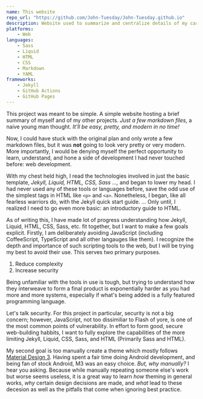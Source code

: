 ```yaml
---
name: This website
repo_url: "https://github.com/John-Tuesday/John-Tuesday.github.io"
description: Website used to summarize and centralize details of my career, qualifications, projects, and accomplishments.
platforms:
    - Web
languages:
    - Sass
    - Liquid
    - HTML
    - CSS
    - Markdown
    - YAML
frameworks:
    - Jekyll
    - GitHub Actions
    - GitHub Pages
---
```


This project was meant to be simple. A simple website hosting a brief summary of myself and of my other projects. 
*Just a few markdown files,* a naive young man thought. *It'll be easy, pretty, and modern in no time!*

Now, I could have stuck with the original plan and only wrote a few markdown files, but it was **not** going to look very pretty or very modern. 
More importantly, I would be denying myself the perfect opportunity to learn, understand, and hone a side of development I had never touched before: web development.

With my chest held high, I read the technologies involved in just the basic template, *Jekyll, Liquid, HTML, CSS, Sass ...,* and began to lower my head.
I had never used any of these tools or languages before, save the odd use of the simplest tags in HTML like `<p>` and `<a>`. Nonetheless, I began, like all fearless warriors do, with the Jekyll quick start guide. ... Only until, I realized I need to go even more basic: an introductory guide to HTML.

As of writing this, I have made lot of progress understanding how Jekyll, Liquid, HTML, CSS, Sass, etc. fit together, but I want to make a few goals explicit.
Firstly, I am deliberately avoiding JavaScript (including CoffeeScript, TypeScript and all other langauges like them).
I recognize the depth and importance of such scripting tools to the web, but I will be trying my best to avoid their use.
This serves two primary purposes.
1. Reduce complexity
2. Increase security

Being unfamiliar with the tools in use is tough, but trying to understand how they interweave to form a final product is exponentially harder as you had more and more systems, especially if what's being added is a fully featured programming language.

Let's talk security. For this project in particular, security is not a big concern; however, JavaScript, not too dissimiliar to Flash of yore, is one of the most common points of vulnerability.
In effort to form good, secure web-building habbits, I want to fully explore the capabilities of the more limiting Jekyll, Liquid, CSS, Sass, and HTML (Primarily Sass and HTML).

My second goal is too manually create a theme which mostly follows [Material Design 3](https://m3.material.io/).
Having spent a fair time doing Android development, and being fan of stock Android, M3 was an easy choice.
*But, why manually?* I hear you asking.
Because while manually repeating someone else's work but worse seems useless, it is a great way to learn *how* theming in general works, *why* certain design decisions are made, and *what* lead to these decesion as well as the pitfalls that come when ignoring best practice.
